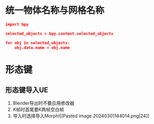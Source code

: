 # 统一物体名称与网格名称
~~~json
import bpy

selected_objects = bpy.context.selected_objects

for obj in selected_objects:
	obj.data.name = obj.name
~~~
# 形态键
## 形态键导入UE
1. Blender导出时不要应用修改器
2. K帧时首尾要K两帧空白帧
3. 导入时选择导入Morph![[Pasted image 20240301144014.png|24]]
## 